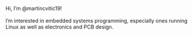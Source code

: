 Hi, I’m @martincvitic19!
<br />
<br />
I’m interested in embedded systems programming, especially ones running Linux as well as electronics and PCB design.

<!---
martincvitic19/martincvitic19 is a ✨ special ✨ repository because its `README.md` (this file) appears on your GitHub profile.
You can click the Preview link to take a look at your changes.
--->
